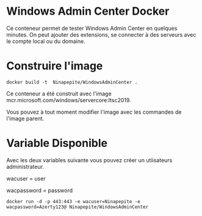 # Windows Admin Center Docker

Ce conteneur permet de tester Windows Admin Center en quelques minutes. On peut ajouter des extensions, se connecter à des serveurs avec le compte local ou du domaine.

# Construire l'image

 ```docker build -t  Ninapepite/WindowsAdminCenter .```
 
Ce conteneur a été construit avec l'image mcr.microsoft.com/windows/servercore:ltsc2019.

Vous pouvez à tout moment modifier l'image avec les commandes de l'image parent.

# Variable Disponible

Avec les deux variables suivante vous pouvez créer un utiisateurs administrateur.

wacuser = user


wacpassword = password

 ```docker run -d -p 443:443 -e wacuser=Ninapepite -e wacpassword=Azerty123@ Ninapepite/WindowsAdminCenter ```
